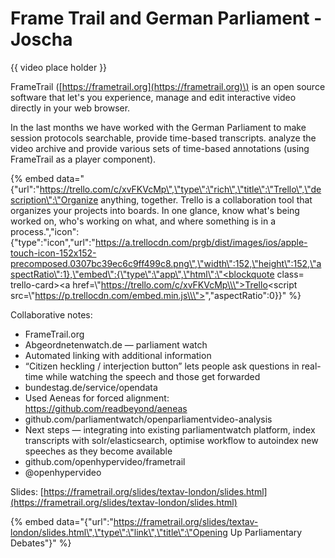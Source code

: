 # Frame Trail and German Parliament - Joscha

{{ video place holder }}

FrameTrail \([https://frametrail.org](https://frametrail.org)\) is an open source software that let's you experience, manage and edit interactive video directly in your web browser.

In the last months we have worked with the German Parliament to make session protocols searchable, provide time-based transcripts. analyze the video archive and provide various sets of time-based annotations \(using FrameTrail as a player component\).

{% embed data="{\"url\":\"https://trello.com/c/xvFKVcMp\",\"type\":\"rich\",\"title\":\"Trello\",\"description\":\"Organize anything, together. Trello is a collaboration tool that organizes your projects into boards. In one glance, know what\'s being worked on, who\'s working on what, and where something is in a process.\",\"icon\":{\"type\":\"icon\",\"url\":\"https://a.trellocdn.com/prgb/dist/images/ios/apple-touch-icon-152x152-precomposed.0307bc39ec6c9ff499c8.png\",\"width\":152,\"height\":152,\"aspectRatio\":1},\"embed\":{\"type\":\"app\",\"html\":\"<blockquote class= trello-card><a href=\\\"https://trello.com/c/xvFKVcMp\\\">Trello</a></blockquote><script src=\\\"https://p.trellocdn.com/embed.min.js\\\"></script>\",\"aspectRatio\":0}}" %}



Collaborative notes: 

* FrameTrail.org
* Abgeordnetenwatch.de — parliament watch
* Automated linking with additional information
* “Citizen heckling / interjection button” lets people ask questions in real-time while watching the speech and those get forwarded
* bundestag.de/service/opendata
* Used Aeneas for forced alignment: https://github.com/readbeyond/aeneas
* github.com/parliamentwatch/openparliamentvideo-analysis
* Next steps — integrating into existing parliamentwatch platform, index transcripts with solr/elasticsearch, optimise workflow to autoindex new speeches as they become available
* github.com/openhypervideo/frametrail
* @openhypervideo



Slides: [https://frametrail.org/slides/textav-london/slides.html](https://frametrail.org/slides/textav-london/slides.html)

{% embed data="{\"url\":\"https://frametrail.org/slides/textav-london/slides.html\",\"type\":\"link\",\"title\":\"Opening Up Parliamentary Debates\"}" %}

